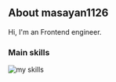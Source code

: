 ## About masayan1126
Hi, I'm an Frontend engineer.

### Main skills
<img alt="my skills" src="https://skillicons.dev/icons?theme=dark&perline=5&i=ts,jest,nextjs,react,vue,tailwind,php,laravel,py,docker,githubactions,mysql" />
